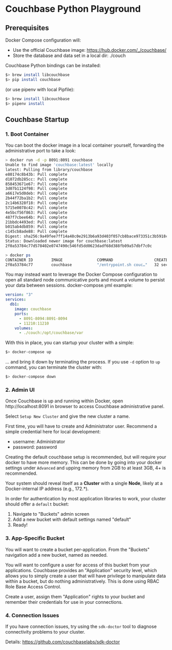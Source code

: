 # Couchbase Python Playground

## Prerequisites

Docker Compose configuration will:
* Use the official Couchbase image: https://hub.docker.com/_/couchbase/
* Store the database and data set in a local dir: ./couch

Couchbase Python bindings can be installed:
```bash
$> brew install libcouchbase
$> pip install couchbase
```

(or use pipenv with local Pipfile):
```bash
$> brew install libcouchbase
$> pipenv install
```

## Couchbase Startup

### 1. Boot Container
You can boot the docker image in a local container yourself, forwarding
the administrative port to take a look:

```bash
> docker run -d -p 8091:8091 couchbase
Unable to find image 'couchbase:latest' locally
latest: Pulling from library/couchbase
e80174c8b43b: Pull complete
d1072db285cc: Pull complete
858453671e67: Pull complete
3d07b1124f98: Pull complete
a6617e5d0deb: Pull complete
2b44f72ba1b2: Pull complete
2c14b6328f18: Pull complete
5715e0078c42: Pull complete
4e5bcf56f863: Pull complete
487f7cbee64b: Pull complete
21bbdc4493ed: Pull complete
b015ab4db859: Pull complete
c145cb8ade88: Pull complete
Digest: sha256:9a49fee7ff14a48c0e2913b6a93d403f057cb8bace973351c3b5918c775a30f0
Status: Downloaded newer image for couchbase:latest
2f0a53784c77d578402e0747490c546fd5dd0623dadf68d388fb09a57dbf7c0c

> docker ps
CONTAINER ID        IMAGE               COMMAND                  CREATED             STATUS              PORTS                                                                                NAMES
2f0a53784c77        couchbase           "/entrypoint.sh couc…"   32 seconds ago      Up 30 seconds       8092-8096/tcp, 11207/tcp, 11210-11211/tcp, 0.0.0.0:8091->8091/tcp, 18091-18096/tcp   confident_hamilton
```

You may instead want to leverage the Docker Compose configuration to open all standard node communicative ports and mount a volume to persist your data between sessions. docker-compose.yml example:

```yaml
version: "3"
services:
  db1:
    image: couchbase
    ports:
      - 8091-8094:8091-8094
      - 11210:11210
    volumes:
      - ./couch:/opt/couchbase/var
```

With this in place, you can startup your cluster with a simple:

```bash
$> docker-compose up
```

... and bring it down by terminating the process. If you use `-d` option to `up` command, you can terminate the cluster with:

```bash
$> docker-compose down
```

### 2. Admin UI

Once Couchbase is up and running within Docker, open http://localhost:8091 in browser to access Couchbase administrative panel.

Select `Setup New Cluster` and give the new cluster a name.

First time, you will have to create and Administrator user. Recommend a simple credential here for local development:
* username: Administrator
* password: password

Creating the default couchbase setup is recommended, but will require your docker to have more memory. This can be done by going into your docker settings under `Advanced` and upping memory from 2GB to at least 3GB, 4+ is recommended.

Your system should reveal itself as a **Cluster** with a single **Node**, likely at a Docker-internal IP address (e.g., 172.*).

In order for authentication by most application libraries to work, your cluster should offer a `default` bucket:

1. Navigate to "Buckets" admin screen
1. Add a new bucket with default settings named "default"
1. Ready!

### 3. App-Specific Bucket

You will want to create a bucket per-application. From the "Buckets" navigation add a new bucket, named as needed.

You will want to configure a user for access of this bucket from your applications. Couchbase provides an "Application" security level, which allows you to simply create a user that will have privilege to manipulate data within a bucket, but do nothing administratively. This is done using RBAC Role Base Access Control.

Create a user, assign them "Application" rights to your bucket and remember their credentials for use in your connections.


### 4. Connection Issues

If you have connection issues, try using the `sdk-doctor` tool to diagnose connectivity problems to your cluster.

Details: https://github.com/couchbaselabs/sdk-doctor 

